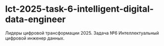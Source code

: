 # lct-2025-task-6-intelligent-digital-data-engineer
Лидеры цифровой трансформации 2025. 
Задача №6 Интеллектуальный цифровой инженер данных.
